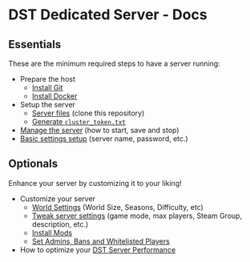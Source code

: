 # DST Dedicated Server - Docs

## Essentials

These are the minimum required steps to have a server running:

* Prepare the host
  * [Install Git](/../../#prepare-the-host)
  * [Install Docker](/../../#install-docker)
* Setup the server
  * [Server files](/../../#prepare-the-dedicated-server) (clone this repository)
  * [Generate `cluster_token.txt`](/../../#generate-cluster_tokentxt)
* [Manage the server](./ManagingTheServer.md) (how to start, save and stop)
* [Basic settings setup](/../../#the-server) (server name, password, etc.)

## Optionals

Enhance your server by customizing it to your liking!

* Customize your server
  * [World Settings](/../../#the-world) (World Size, Seasons, Difficulty, etc)
  * [Tweak server settings](/../../#the-server) (game mode, max players, Steam Group, description, etc.)
  * [Install Mods](/../../DSTClusterConfig/mods)
  * [Set Admins, Bans and Whitelisted Players](./AdminBanWhitelist.md)
* How to optimize your [DST Server Performance](./ServerPerformance.md)

